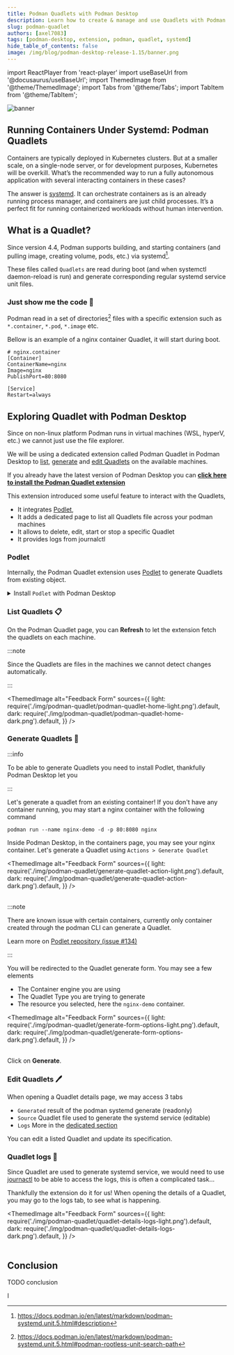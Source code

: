 ```yaml
---
title: Podman Quadlets with Podman Desktop
description: Learn how to create & manage and use Quadlets with Podman Desktop
slug: podman-quadlet
authors: [axel7083]
tags: [podman-desktop, extension, podman, quadlet, systemd]
hide_table_of_contents: false
image: /img/blog/podman-desktop-release-1.15/banner.png
---
```


import ReactPlayer from 'react-player'
import useBaseUrl from '@docusaurus/useBaseUrl';
import ThemedImage from '@theme/ThemedImage';
import Tabs from '@theme/Tabs';
import TabItem from '@theme/TabItem';

![banner](img/ai-lab-first-app/banner.png)

## Running Containers Under Systemd: Podman Quadlets

Containers are typically deployed in Kubernetes clusters.
But at a smaller scale, on a single-node server, or for development purposes, Kubernetes will be overkill.
What’s the recommended way to run a fully autonomous application with several interacting containers in these cases?

The answer is [systemd](https://systemd.io/). It can orchestrate containers as is an already running process manager, and containers are just child processes.
It’s a perfect fit for running containerized workloads without human intervention.

## What is a Quadlet?

Since version 4.4, Podman supports building, and starting containers (and pulling image, creating volume, pods, etc.) via systemd[^1].

These files called `Quadlets` are read during boot (and when systemctl daemon-reload is run) and generate corresponding regular systemd service unit files.

### Just show me the code :eyes:

Podman read in a set of directories[^2] files with a specific extension such as `*.container`, `*.pod`, `*.image` etc.

Bellow is an example of a nginx container Quadlet, it will start during boot.

```editorconfig title="~/.config/containers/systemd/nginx.container"
# nginx.container
[Container]
ContainerName=nginx
Image=nginx
PublishPort=80:8080

[Service]
Restart=always
```

## Exploring Quadlet with Podman Desktop

Since on non-linux platform Podman runs in virtual machines (WSL, hyperV, etc.) we cannot just use the file explorer.

We will be using a dedicated extension called Podman Quadlet in Podman Desktop to [list](#list-quadlets), [generate](#generate-quadlets) and [edit Quadlets](#edit-quadlets) on the available machines.

If you already have the latest version of Podman Desktop you can <a href="podman-desktop:extension/podman-desktop.quadlet">**click here to install the Podman Quadlet extension**</a>

This extension introduced some useful feature to interact with the Quadlets,

- It integrates [Podlet](#podlet),
- It adds a dedicated page to list all Quadlets file across your podman machines
- It allows to delete, edit, start or stop a specific Quadlet
- It provides logs from journalctl

### Podlet

Internally, the Podman Quadlet extension uses [Podlet](https://github.com/containers/podlet) to generate Quadlets from existing object.

<details>
  <summary>Install <code>Podlet</code> with Podman Desktop</summary>

Once the Podman Quadlet extension installed in Podman Desktop, go to **<Icon icon="fa-solid fa-cog" size="lg" /> Settings > CLI Tools**. to found Podlet

<br/>
<ThemedImage
alt="Feedback Form"
sources={{
    light: require('./img/podman-quadlet/cli-podlet-light.png').default,
    dark: require('./img/podman-quadlet/cli-podlet-dark.png').default,
  }}
/>
<br/><br/>
Click on **Install** to start the installation.
<br/>
:::note

You may need to select which version to install, we recommend to use the latest available.

:::

:::tip

You can install Podlet yourself from they [GitHub release](https://github.com/containers/podlet/releases) page,
at startup the extension will detect system-wide podlet executable and use it.

:::

</details>

### List Quadlets :clipboard:

On the Podman Quadlet page, you can **Refresh** to let the extension fetch the quadlets on each machine.

:::note

Since the Quadlets are files in the machines we cannot detect changes automatically.

:::

<ThemedImage
alt="Feedback Form"
sources={{
    light: require('./img/podman-quadlet/podman-quadlet-home-light.png').default,
    dark: require('./img/podman-quadlet/podman-quadlet-home-dark.png').default,
  }}
/>

### Generate Quadlets :hammer:

:::info

To be able to generate Quadlets you need to install Podlet, thankfully Podman Desktop let you

:::

Let's generate a quadlet from an existing container! If you don't have any container running, you may start a nginx container with the following command

```shell
podman run --name nginx-demo -d -p 80:8080 nginx
```

Inside Podman Desktop, in the containers page, you may see your nginx container.
Let's generate a Quadlet using `Actions > Generate Quadlet`

<ThemedImage
alt="Feedback Form"
sources={{
    light: require('./img/podman-quadlet/generate-quadlet-action-light.png').default,
    dark: require('./img/podman-quadlet/generate-quadlet-action-dark.png').default,
  }}
/>
<br/><br/>

:::note

There are known issue with certain containers, currently only container created through the podman CLI can generate a Quadlet.

Learn more on [Podlet repository (issue #134)](https://github.com/containers/podlet/issues/134)

:::

You will be redirected to the Quadlet generate form. You may see a few elements

- The Container engine you are using
- The Quadlet Type you are trying to generate
- The resource you selected, here the `nginx-demo` container.

<ThemedImage
alt="Feedback Form"
sources={{
    light: require('./img/podman-quadlet/generate-form-options-light.png').default,
    dark: require('./img/podman-quadlet/generate-form-options-dark.png').default,
  }}
/>
<br/><br/>

Click on **Generate**.

### Edit Quadlets :pen:

When opening a Quadlet details page, we may access 3 tabs

- `Generated` result of the podman systemd generate (readonly)
- `Source` Quadlet file used to generate the systemd service (editable)
- `Logs` More in the [dedicated section](#quadlet-logs-scroll)

You can edit a listed Quadlet and update its specification.

### Quadlet logs :scroll:

Since Quadlet are used to generate systemd service, we would need to use [journactl](https://www.freedesktop.org/software/systemd/man/latest/journalctl.html) to be able to access the logs, this is often a complicated task...

Thankfully the extension do it for us! When opening the details of a Quadlet, you may go to the logs tab, to see what is happening.

<ThemedImage
alt="Feedback Form"
sources={{
    light: require('./img/podman-quadlet/quadlet-details-logs-light.png').default,
    dark: require('./img/podman-quadlet/quadlet-details-logs-dark.png').default,
  }}
/>
<br/><br/>

## Conclusion

TODO conclusion

I

[^1]: https://docs.podman.io/en/latest/markdown/podman-systemd.unit.5.html#description

[^2]: https://docs.podman.io/en/latest/markdown/podman-systemd.unit.5.html#podman-rootless-unit-search-path
